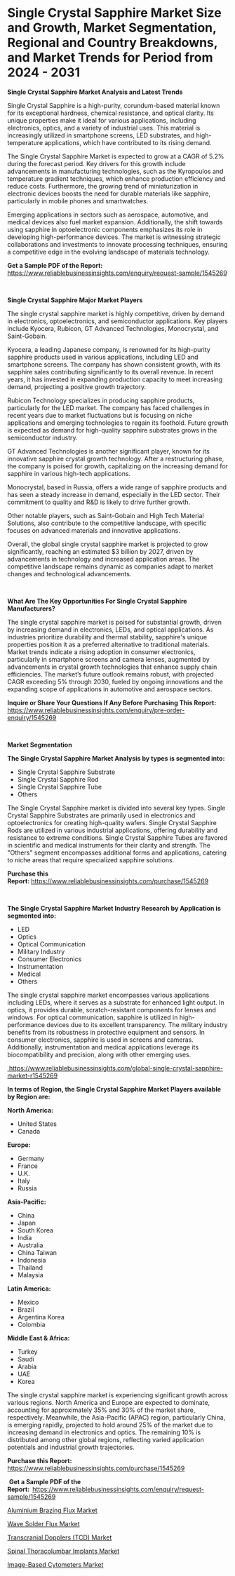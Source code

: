 <p><h1>Single Crystal Sapphire Market Size and Growth, Market Segmentation, Regional and Country Breakdowns, and Market Trends for Period from 2024 -  2031</h1></p><p><strong>Single Crystal Sapphire Market Analysis and Latest Trends</strong></p>
<p><p>Single Crystal Sapphire is a high-purity, corundum-based material known for its exceptional hardness, chemical resistance, and optical clarity. Its unique properties make it ideal for various applications, including electronics, optics, and a variety of industrial uses. This material is increasingly utilized in smartphone screens, LED substrates, and high-temperature applications, which have contributed to its rising demand.</p><p>The Single Crystal Sapphire Market is expected to grow at a CAGR of 5.2% during the forecast period. Key drivers for this growth include advancements in manufacturing technologies, such as the Kyropoulos and temperature gradient techniques, which enhance production efficiency and reduce costs. Furthermore, the growing trend of miniaturization in electronic devices boosts the need for durable materials like sapphire, particularly in mobile phones and smartwatches.</p><p>Emerging applications in sectors such as aerospace, automotive, and medical devices also fuel market expansion. Additionally, the shift towards using sapphire in optoelectronic components emphasizes its role in developing high-performance devices. The market is witnessing strategic collaborations and investments to innovate processing techniques, ensuring a competitive edge in the evolving landscape of materials technology.</p></p>
<p><strong>Get a Sample PDF of the Report:&nbsp;</strong> <a href="https://www.reliablebusinessinsights.com/enquiry/request-sample/1545269?utm_campaign=1121&utm_medium=2&utm_source=Github&utm_content=ia&utm_term=08112024&utm_id=single-crystal-sapphire">https://www.reliablebusinessinsights.com/enquiry/request-sample/1545269</a></p>
<p>&nbsp;</p>
<p><strong>Single Crystal Sapphire Major Market Players</strong></p>
<p><p>The single crystal sapphire market is highly competitive, driven by demand in electronics, optoelectronics, and semiconductor applications. Key players include Kyocera, Rubicon, GT Advanced Technologies, Monocrystal, and Saint-Gobain.</p><p>Kyocera, a leading Japanese company, is renowned for its high-purity sapphire products used in various applications, including LED and smartphone screens. The company has shown consistent growth, with its sapphire sales contributing significantly to its overall revenue. In recent years, it has invested in expanding production capacity to meet increasing demand, projecting a positive growth trajectory.</p><p>Rubicon Technology specializes in producing sapphire products, particularly for the LED market. The company has faced challenges in recent years due to market fluctuations but is focusing on niche applications and emerging technologies to regain its foothold. Future growth is expected as demand for high-quality sapphire substrates grows in the semiconductor industry.</p><p>GT Advanced Technologies is another significant player, known for its innovative sapphire crystal growth technology. After a restructuring phase, the company is poised for growth, capitalizing on the increasing demand for sapphire in various high-tech applications. </p><p>Monocrystal, based in Russia, offers a wide range of sapphire products and has seen a steady increase in demand, especially in the LED sector. Their commitment to quality and R&D is likely to drive further growth.</p><p>Other notable players, such as Saint-Gobain and High Tech Material Solutions, also contribute to the competitive landscape, with specific focuses on advanced materials and innovative applications.</p><p>Overall, the global single crystal sapphire market is projected to grow significantly, reaching an estimated $3 billion by 2027, driven by advancements in technology and increased application areas. The competitive landscape remains dynamic as companies adapt to market changes and technological advancements.</p></p>
<p>&nbsp;</p>
<p><strong>What Are The Key Opportunities For Single Crystal Sapphire Manufacturers?</strong></p>
<p><p>The single crystal sapphire market is poised for substantial growth, driven by increasing demand in electronics, LEDs, and optical applications. As industries prioritize durability and thermal stability, sapphire's unique properties position it as a preferred alternative to traditional materials. Market trends indicate a rising adoption in consumer electronics, particularly in smartphone screens and camera lenses, augmented by advancements in crystal growth technologies that enhance supply chain efficiencies. The market’s future outlook remains robust, with projected CAGR exceeding 5% through 2030, fueled by ongoing innovations and the expanding scope of applications in automotive and aerospace sectors.</p></p>
<p><strong>Inquire or Share Your Questions If Any Before Purchasing This Report:</strong> <a href="https://www.reliablebusinessinsights.com/enquiry/pre-order-enquiry/1545269?utm_campaign=1121&utm_medium=2&utm_source=Github&utm_content=ia&utm_term=08112024&utm_id=single-crystal-sapphire">https://www.reliablebusinessinsights.com/enquiry/pre-order-enquiry/1545269</a></p>
<p>&nbsp;</p>
<p><strong>Market Segmentation</strong></p>
<p><strong>The Single Crystal Sapphire Market Analysis by types is segmented into:</strong></p>
<p><ul><li>Single Crystal Sapphire Substrate</li><li>Single Crystal Sapphire Rod</li><li>Single Crystal Sapphire Tube</li><li>Others</li></ul></p>
<p><p>The Single Crystal Sapphire market is divided into several key types. Single Crystal Sapphire Substrates are primarily used in electronics and optoelectronics for creating high-quality wafers. Single Crystal Sapphire Rods are utilized in various industrial applications, offering durability and resistance to extreme conditions. Single Crystal Sapphire Tubes are favored in scientific and medical instruments for their clarity and strength. The "Others" segment encompasses additional forms and applications, catering to niche areas that require specialized sapphire solutions.</p></p>
<p><strong>Purchase this Report:&nbsp;</strong><a href="https://www.reliablebusinessinsights.com/purchase/1545269?utm_campaign=1121&utm_medium=2&utm_source=Github&utm_content=ia&utm_term=08112024&utm_id=single-crystal-sapphire">https://www.reliablebusinessinsights.com/purchase/1545269</a></p>
<p>&nbsp;</p>
<p><strong>The Single Crystal Sapphire Market Industry Research by Application is segmented into:</strong></p>
<p><ul><li>LED</li><li>Optics</li><li>Optical Communication</li><li>Military Industry</li><li>Consumer Electronics</li><li>Instrumentation</li><li>Medical</li><li>Others</li></ul></p>
<p><p>The single crystal sapphire market encompasses various applications including LEDs, where it serves as a substrate for enhanced light output. In optics, it provides durable, scratch-resistant components for lenses and windows. For optical communication, sapphire is utilized in high-performance devices due to its excellent transparency. The military industry benefits from its robustness in protective equipment and sensors. In consumer electronics, sapphire is used in screens and cameras. Additionally, instrumentation and medical applications leverage its biocompatibility and precision, along with other emerging uses.</p></p>
<p><a href="https://www.reliablebusinessinsights.com/global-single-crystal-sapphire-market-r1545269?utm_campaign=1121&utm_medium=2&utm_source=Github&utm_content=ia&utm_term=08112024&utm_id=single-crystal-sapphire">&nbsp;https://www.reliablebusinessinsights.com/global-single-crystal-sapphire-market-r1545269</a></p>
<p><strong>In terms of Region, the Single Crystal Sapphire Market Players available by Region are:</strong></p>
<p>
    <p> <strong> North America: </strong>
        <ul>
            <li>United States</li>
            <li>Canada</li>
        </ul>
        </p> 
    <p> <strong> Europe: </strong>
        <ul>
            <li>Germany</li>
            <li>France</li>
            <li>U.K.</li>
            <li>Italy</li>
            <li>Russia</li>
        </ul>
        </p> 
    <p> <strong> Asia-Pacific: </strong>
        <ul>
            <li>China</li>
            <li>Japan</li>
            <li>South Korea</li>
            <li>India</li>
            <li>Australia</li>
            <li>China Taiwan</li>
            <li>Indonesia</li>
            <li>Thailand</li>
            <li>Malaysia</li>
        </ul>
        </p> 
    <p> <strong> Latin America: </strong>
        <ul>
            <li>Mexico</li>
            <li>Brazil</li>
            <li>Argentina Korea</li>
            <li>Colombia</li>
        </ul>
        </p> 
    <p> <strong> Middle East & Africa: </strong>
        <ul>
            <li>Turkey</li>
            <li>Saudi</li>
            <li>Arabia</li>
            <li>UAE</li>
            <li>Korea</li>
        </ul>
    </p>
    </p>
<p><p>The single crystal sapphire market is experiencing significant growth across various regions. North America and Europe are expected to dominate, accounting for approximately 35% and 30% of the market share, respectively. Meanwhile, the Asia-Pacific (APAC) region, particularly China, is emerging rapidly, projected to hold around 25% of the market due to increasing demand in electronics and optics. The remaining 10% is distributed among other global regions, reflecting varied application potentials and industrial growth trajectories.</p></p>
<p><strong>Purchase this Report: </strong><a href="https://www.reliablebusinessinsights.com/purchase/1545269?utm_campaign=1121&utm_medium=2&utm_source=Github&utm_content=ia&utm_term=08112024&utm_id=single-crystal-sapphire">https://www.reliablebusinessinsights.com/purchase/1545269</a></p>
<p>&nbsp;<strong>Get a Sample PDF of the Report:&nbsp;&nbsp;</strong><a href="https://www.reliablebusinessinsights.com/enquiry/request-sample/1545269?utm_campaign=1121&utm_medium=2&utm_source=Github&utm_content=ia&utm_term=08112024&utm_id=single-crystal-sapphire">https://www.reliablebusinessinsights.com/enquiry/request-sample/1545269</a></p>
<p><strong></strong></p>
<p><p><a href="https://github.com/brindal51/Market-Research-Report-List-1/blob/main/aluminium-brazing-flux-market.md?utm_campaign=1121&utm_medium=2&utm_source=Github&utm_content=ia&utm_term=08112024&utm_id=single-crystal-sapphire">Aluminium Brazing Flux Market</a></p><p><a href="https://github.com/wendisyqf/Market-Research-Report-List-1/blob/main/wave-solder-flux-market.md?utm_campaign=1121&utm_medium=2&utm_source=Github&utm_content=ia&utm_term=08112024&utm_id=single-crystal-sapphire">Wave Solder Flux Market</a></p><p><a href="https://issuu.com/reportprime-2/docs/transcranial-dopplers-tcd-market-si_40346fd5248513?utm_campaign=1121&utm_medium=2&utm_source=Github&utm_content=ia&utm_term=08112024&utm_id=single-crystal-sapphire">Transcranial Dopplers (TCD) Market</a></p><p><a href="https://issuu.com/reportprime-2/docs/spinal-thoracolumbar-implants-marke_61f8c4afa61274?utm_campaign=1121&utm_medium=2&utm_source=Github&utm_content=ia&utm_term=08112024&utm_id=single-crystal-sapphire">Spinal Thoracolumbar Implants Market</a></p><p><a href="https://issuu.com/reportprime-2/docs/image-based-cytometers-market-size-_6ab4f11fd552b1?utm_campaign=1121&utm_medium=2&utm_source=Github&utm_content=ia&utm_term=08112024&utm_id=single-crystal-sapphire">Image-Based Cytometers Market</a></p></p>